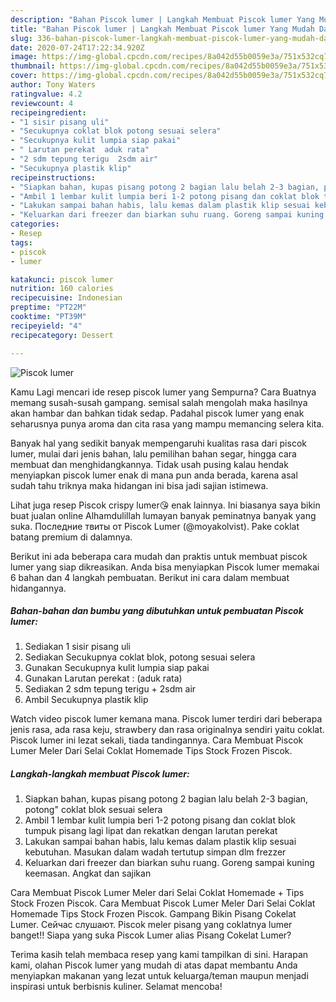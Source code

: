 ```yaml
---
description: "Bahan Piscok lumer | Langkah Membuat Piscok lumer Yang Mudah Dan Praktis"
title: "Bahan Piscok lumer | Langkah Membuat Piscok lumer Yang Mudah Dan Praktis"
slug: 336-bahan-piscok-lumer-langkah-membuat-piscok-lumer-yang-mudah-dan-praktis
date: 2020-07-24T17:22:34.920Z
image: https://img-global.cpcdn.com/recipes/8a042d55b0059e3a/751x532cq70/piscok-lumer-foto-resep-utama.jpg
thumbnail: https://img-global.cpcdn.com/recipes/8a042d55b0059e3a/751x532cq70/piscok-lumer-foto-resep-utama.jpg
cover: https://img-global.cpcdn.com/recipes/8a042d55b0059e3a/751x532cq70/piscok-lumer-foto-resep-utama.jpg
author: Tony Waters
ratingvalue: 4.2
reviewcount: 4
recipeingredient:
- "1 sisir pisang uli"
- "Secukupnya coklat blok potong sesuai selera"
- "Secukupnya kulit lumpia siap pakai"
- " Larutan perekat  aduk rata"
- "2 sdm tepung terigu  2sdm air"
- "Secukupnya plastik klip"
recipeinstructions:
- "Siapkan bahan, kupas pisang potong 2 bagian lalu belah 2-3 bagian, potong&#34; coklat blok sesuai selera"
- "Ambil 1 lembar kulit lumpia beri 1-2 potong pisang dan coklat blok tumpuk pisang lagi lipat dan rekatkan dengan larutan perekat"
- "Lakukan sampai bahan habis, lalu kemas dalam plastik klip sesuai kebutuhan. Masukan dalam wadah tertutup simpan dlm frezzer"
- "Keluarkan dari freezer dan biarkan suhu ruang. Goreng sampai kuning keemasan. Angkat dan sajikan"
categories:
- Resep
tags:
- piscok
- lumer

katakunci: piscok lumer 
nutrition: 160 calories
recipecuisine: Indonesian
preptime: "PT22M"
cooktime: "PT39M"
recipeyield: "4"
recipecategory: Dessert

---
```



![Piscok lumer](https://img-global.cpcdn.com/recipes/8a042d55b0059e3a/751x532cq70/piscok-lumer-foto-resep-utama.jpg)

Kamu Lagi mencari ide resep piscok lumer yang Sempurna? Cara Buatnya memang susah-susah gampang. semisal salah mengolah maka hasilnya akan hambar dan bahkan tidak sedap. Padahal piscok lumer yang enak seharusnya punya aroma dan cita rasa yang mampu memancing selera kita.

Banyak hal yang sedikit banyak mempengaruhi kualitas rasa dari piscok lumer, mulai dari jenis bahan, lalu pemilihan bahan segar, hingga cara membuat dan menghidangkannya. Tidak usah pusing kalau hendak menyiapkan piscok lumer enak di mana pun anda berada, karena asal sudah tahu triknya maka hidangan ini bisa jadi sajian istimewa.

Lihat juga resep Piscok crispy lumer😘 enak lainnya. Ini biasanya saya bikin buat jualan online Alhamdulillah lumayan banyak peminatnya banyak yang suka. Последние твиты от Piscok Lumer (@moyakolvist). Pake coklat batang premium di dalamnya.


Berikut ini ada beberapa cara mudah dan praktis untuk membuat piscok lumer yang siap dikreasikan. Anda bisa menyiapkan Piscok lumer memakai 6 bahan dan 4 langkah pembuatan. Berikut ini cara dalam membuat hidangannya.

<!--inarticleads1-->

##### Bahan-bahan dan bumbu yang dibutuhkan untuk pembuatan Piscok lumer:

1. Sediakan 1 sisir pisang uli
1. Sediakan Secukupnya coklat blok, potong sesuai selera
1. Gunakan Secukupnya kulit lumpia siap pakai
1. Gunakan  Larutan perekat : (aduk rata)
1. Sediakan 2 sdm tepung terigu + 2sdm air
1. Ambil Secukupnya plastik klip


Watch video piscok lumer kemana mana. Piscok lumer terdiri dari beberapa jenis rasa, ada rasa keju, strawbery dan rasa originalnya sendiri yaitu coklat. Piscok lumer ini lezat sekali, tiada tandingannya. Cara Membuat Piscok Lumer Meler Dari Selai Coklat Homemade Tips Stock Frozen Piscok. 

<!--inarticleads2-->

##### Langkah-langkah membuat Piscok lumer:

1. Siapkan bahan, kupas pisang potong 2 bagian lalu belah 2-3 bagian, potong&#34; coklat blok sesuai selera
1. Ambil 1 lembar kulit lumpia beri 1-2 potong pisang dan coklat blok tumpuk pisang lagi lipat dan rekatkan dengan larutan perekat
1. Lakukan sampai bahan habis, lalu kemas dalam plastik klip sesuai kebutuhan. Masukan dalam wadah tertutup simpan dlm frezzer
1. Keluarkan dari freezer dan biarkan suhu ruang. Goreng sampai kuning keemasan. Angkat dan sajikan


Cara Membuat Piscok Lumer Meler dari Selai Coklat Homemade + Tips Stock Frozen Piscok. Cara Membuat Piscok Lumer Meler Dari Selai Coklat Homemade Tips Stock Frozen Piscok. Gampang Bikin Pisang Cokelat Lumer. Сейчас слушают. Piscok meler pisang yang coklatnya lumer banget!! Siapa yang suka Piscok Lumer alias Pisang Cokelat Lumer? 

Terima kasih telah membaca resep yang kami tampilkan di sini. Harapan kami, olahan Piscok lumer yang mudah di atas dapat membantu Anda menyiapkan makanan yang lezat untuk keluarga/teman maupun menjadi inspirasi untuk berbisnis kuliner. Selamat mencoba!
